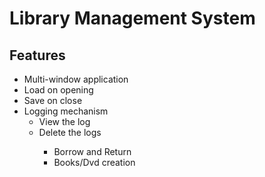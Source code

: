 # Library Management System

## Features

<ul>
    <li>Multi-window application</li>
    <li>Load on opening</li>
    <li>Save on close</li>
    <li>Logging mechanism
        <ul>
            <li>View the log</li>
            <li>Delete the logs</li>
        <ul>
    </li>
    <li>Borrow and Return</li>
    <li>Books/Dvd creation</li>
</ul>
